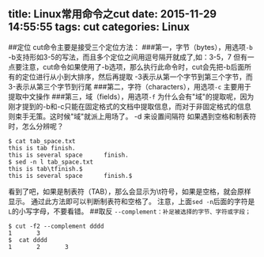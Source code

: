 title: Linux常用命令之cut
date: 2015-11-29 14:55:55
tags: cut
categories: Linux
---
##定位
cut命令主要是接受三个定位方法：
###<i class="fa fa-ship"></i>第一，字节（bytes），用选项``-b``
-b支持形如3-5的写法，而且多个定位之间用逗号隔开就成了,如：3-5，7
但有一点要注意，cut命令如果使用了-b选项，那么执行此命令时，cut会先把-b后面所有的定位进行从小到大排序，然后再提取
-3表示从第一个字节到第三个字节，而3-表示从第三个字节到行尾
###<i class="fa fa-train"></i>第二，字符（characters），用选项``-c``
主要用于提取中文操作
###<i class="fa fa-fighter-jet"></i>第三，域（fields），用选项``-f``
为什么会有"域"的提取呢，因为刚才提到的-b和-c只能在固定格式的文档中提取信息，而对于非固定格式的信息则束手无策。这时候"域"就派上用场了。
-d  来设置间隔符
<i class="fa fa-comments"></i>如果遇到空格和制表符时，怎么分辨呢？
```
$ cat tab_space.txt
this is tab	finish.
this is several space      finish.
$ sed -n l tab_space.txt
this is tab\tfinish.$
this is several space      finish.$
```
看到了吧，如果是制表符（TAB），那么会显示为\t符号，如果是空格，就会原样显示。
通过此方法即可以判断制表符和空格了。
注意，上面``sed -n``后面的字符是``L``的小写字母，不要看错。
##取反
``--complement：补足被选择的字节、字符或字段；``
```
$ cut -f2 --complement dddd 
1       3
$  cat dddd 
1       2       3
```
